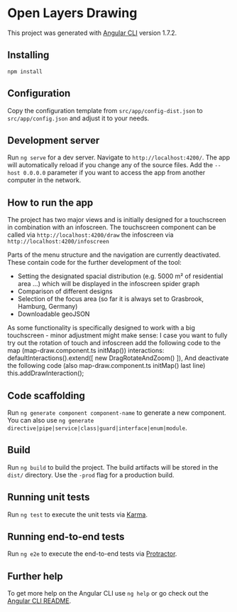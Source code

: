 # Open Layers Drawing

This project was generated with [Angular CLI](https://github.com/angular/angular-cli) version 1.7.2.

## Installing

```
npm install
```
## Configuration

Copy the configuration template from `src/app/config-dist.json` to `src/app/config.json` and adjust it to your needs.

## Development server

Run `ng serve` for a dev server. Navigate to `http://localhost:4200/`.
The app will automatically reload if you change any of the source files.
Add the `--host 0.0.0.0` parameter if you want to access the app from another computer in the network.

## How to run the app

The project has two major views and is initially designed for a touchscreen in combination with an infoscreen.
The touchscreen component can be called via `http://localhost:4200/draw` the infoscreen via `http://localhost:4200/infoscreen`

Parts of the menu structure and the navigation are currently deactivated.
These contain code for the further development of the tool:
  - Setting the designated spacial distribution (e.g. 5000 m² of residential area ...) which will be displayed in the infoscreen spider graph
  - Comparison of different designs
  - Selection of the focus area (so far it is always set to Grasbrook, Hamburg, Germany)
  - Downloadable geoJSON

As some functionality is specifically designed to work with a big touchscreen - minor adjustment might make sense:
I case you want to fully try out the rotation of touch and infoscreen add the following code to the map (map-draw.component.ts initMap())
      interactions: defaultInteractions().extend([
        new DragRotateAndZoom()
      ]),
And deactivate the following code (also map-draw.component.ts initMap() last line)
      this.addDrawInteraction();


## Code scaffolding

Run `ng generate component component-name` to generate a new component. You can also use `ng generate directive|pipe|service|class|guard|interface|enum|module`.

## Build

Run `ng build` to build the project. The build artifacts will be stored in the `dist/` directory. Use the `-prod` flag for a production build.

## Running unit tests

Run `ng test` to execute the unit tests via [Karma](https://karma-runner.github.io).

## Running end-to-end tests

Run `ng e2e` to execute the end-to-end tests via [Protractor](http://www.protractortest.org/).

## Further help

To get more help on the Angular CLI use `ng help` or go check out the [Angular CLI README](https://github.com/angular/angular-cli/blob/master/README.md).
